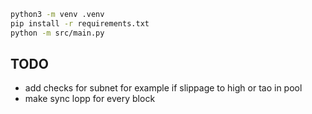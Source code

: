```sh
python3 -m venv .venv
pip install -r requirements.txt
python -m src/main.py
```

## TODO
- add checks for subnet for example if slippage to high or tao in pool
- make sync lopp for every block 